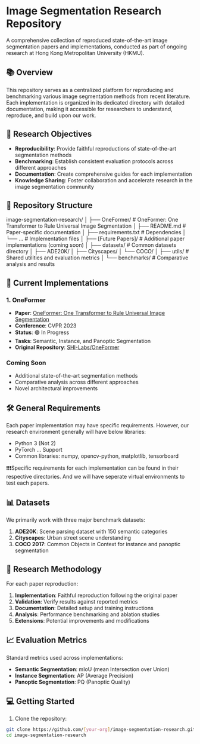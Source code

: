 # Image Segmentation Research Repository

A comprehensive collection of reproduced state-of-the-art image segmentation papers and implementations, conducted as part of ongoing research at Hong Kong Metropolitan University (HKMU).

## 📚 Overview

This repository serves as a centralized platform for reproducing and benchmarking various image segmentation methods from recent literature. Each implementation is organized in its dedicated directory with detailed documentation, making it accessible for researchers to understand, reproduce, and build upon our work.

## 🎯 Research Objectives

- **Reproducibility**: Provide faithful reproductions of state-of-the-art segmentation methods
- **Benchmarking**: Establish consistent evaluation protocols across different approaches
- **Documentation**: Create comprehensive guides for each implementation
- **Knowledge Sharing**: Foster collaboration and accelerate research in the image segmentation community

## 📂 Repository Structure
image-segmentation-research/
│
├── OneFormer/ # OneFormer: One Transformer to Rule Universal Image Segmentation
│ ├── README.md # Paper-specific documentation
│ ├── requirements.txt # Dependencies
│ └── ... # Implementation files
│
├── [Future Papers]/ # Additional paper implementations (coming soon)
│
├── datasets/ # Common datasets directory
│ ├── ADE20K/
│ ├── Cityscapes/
│ └── COCO/
│
├── utils/ # Shared utilities and evaluation metrics
│
└── benchmarks/ # Comparative analysis and results

## 🚀 Current Implementations

### 1. OneFormer
- **Paper**: [OneFormer: One Transformer to Rule Universal Image Segmentation](https://arxiv.org/abs/2211.06220)
- **Conference**: CVPR 2023
- **Status**: 🟢 In Progress
- **Tasks**: Semantic, Instance, and Panoptic Segmentation
- **Original Repository**: [SHI-Labs/OneFormer](https://github.com/SHI-Labs/OneFormer)

### Coming Soon
- Additional state-of-the-art segmentation methods
- Comparative analysis across different approaches
- Novel architectural improvements

## 🛠️ General Requirements
Each paper implementation may have specific requirements. However, our research environment generally will have below libraries:
- Python  3 (Not 2)
- PyTorch ... Support
- Common libraries: numpy, opencv-python, matplotlib, tensorboard

❗❗❗Specific requirements for each implementation can be found in their respective directories. And we will have seperate virtual environments to test each papers. 

## 📊 Datasets
We primarily work with three major benchmark datasets: 

1. **ADE20K**: Scene parsing dataset with 150 semantic categories
2. **Cityscapes**: Urban street scene understanding
3. **COCO 2017**: Common Objects in Context for instance and panoptic segmentation



## 🔬 Research Methodology

For each paper reproduction:

1. **Implementation**: Faithful reproduction following the original paper
2. **Validation**: Verify results against reported metrics
3. **Documentation**: Detailed setup and training instructions
4. **Analysis**: Performance benchmarking and ablation studies
5. **Extensions**: Potential improvements and modifications

## 📈 Evaluation Metrics

Standard metrics used across implementations:

- **Semantic Segmentation**: mIoU (mean Intersection over Union)
- **Instance Segmentation**: AP (Average Precision)
- **Panoptic Segmentation**: PQ (Panoptic Quality)

## 💻 Getting Started

1. Clone the repository:
```bash
git clone https://github.com/[your-org]/image-segmentation-research.git
cd image-segmentation-research
